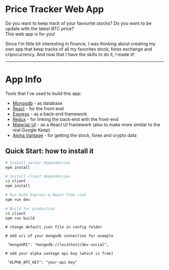 # Price Tracker Web App

Do you want to keep track of your favourite stocks? Do you want to be update with the latest BTC price? 
<br/>
This web app is for you! 

Since I'm little bit interesting in finance, I was thinking about creating my own app that keep tracks of all my favorites stock, forex exchange and cripocurrency.
And now that I have the skills to do it, I made it!

---

# App Info

Tools that I've used to build this app:
- [Mongodb](https://www.mongodb.com/) - as database
- [React](https://reactjs.org/) - for the front-end
- [Express](https://expressjs.com/) - as a back-end framework
- [Redux](https://redux.js.org/) - for linking the back-end with the front-end
- [Material-UI](https://material-ui.com/) - as a React UI framework (also to make more similar to the real Google Keep)
- [Alpha Vantage](https://www.alphavantage.co/) - for getting the stock, forex and crypto data

## Quick Start: how to install it

```bash
# Install server dependencies
npm install

# Install client dependencies
cd client
npm install

# Run both Express & React from root
npm run dev

# Build for production
cd client
npm run build
```

```
# change default.json file in config folder

# add uri of your mongodb connection for example

 "mongoURI": "mongodb://localhost/dev-social",
 
# add your alpha vantage api key (which is free)

 "ALPHA_API_KEY": "your-api-key"
```
